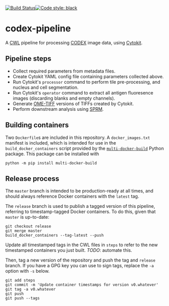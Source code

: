 [![Build Status](https://travis-ci.com/hubmapconsortium/codex-pipeline.svg?branch=master)](https://travis-ci.com/hubmapconsortium/codex-pipeline)[![Code style: black](https://img.shields.io/badge/code%20style-black-000000.svg)](https://github.com/psf/black)

# codex-pipeline
A [CWL](https://www.commonwl.org/) pipeline for processing [CODEX](https://www.akoyabio.com/codextm/technology) image data, using [Cytokit](https://github.com/hammerlab/cytokit).

## Pipeline steps
* Collect required parameters from metadata files.
* Create Cytokit YAML config file containing parameters collected above.
* Run Cytokit's `processor` command to perform tile pre-processing, and nucleus and cell segmentation.
* Run Cytokit's `operator` command to extract all antigen fluoresence images (discarding blanks and empty channels).
* Generate [OME-TIFF](https://docs.openmicroscopy.org/ome-model/6.0.1/ome-tiff/specification.html) versions of TIFFs created by Cytokit.
* Perform downstream analysis using [SPRM](https://github.com/hubmapconsortium/sprm).

## Building containers
Two `Dockerfile`s are included in this repository. A `docker_images.txt` manifest is included, which is intended
for use in the `build_docker_containers` script provided by the
[`multi-docker-build`](https://github.com/mruffalo/multi-docker-build) Python package. This package can be installed
with
```shell script
python -m pip install multi-docker-build
```

## Release process

The `master` branch is intended to be production-ready at all times, and should always reference Docker containers
with the `latest` tag.

The `release` branch is used to publish a tagged version of this pipeline, referring to timestamp-tagged Docker
containers. To do this, given that `master` is up-to-date:
```shell script
git checkout release
git merge master
build_docker_containers --tag-latest --push
```
Update all timestamped tags in the CWL files in `steps` to refer to the new timestamped containers you just built.
*TODO*: automate this.

Then, tag a new version of the repository and push the tag and `release` branch. If you have a GPG key you can use
to sign tags, replace the `-a` option with `-s` below.
```shell script
git add steps
git commit -m 'Update container timestamps for version v0.whatever'
git tag -a v0.whatever
git push
git push --tags
```

